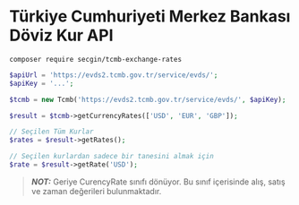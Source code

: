 # Türkiye Cumhuriyeti Merkez Bankası Döviz Kur API

```
composer require secgin/tcmb-exchange-rates
```

```php
$apiUrl = 'https://evds2.tcmb.gov.tr/service/evds/';
$apiKey = '...';

$tcmb = new Tcmb('https://evds2.tcmb.gov.tr/service/evds/', $apiKey);

$result = $tcmb->getCurrencyRates(['USD', 'EUR', 'GBP']);

// Seçilen Tüm Kurlar
$rates = $result->getRates();

// Seçilen kurlardan sadece bir tanesini almak için
$rate = $result->getRate('USD');
```

> **_NOT:_** Geriye CurencyRate sınıfı dönüyor. Bu sınıf içerisinde alış, satış ve zaman değerileri bulunmaktadır.
